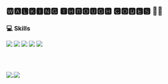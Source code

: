 ## 🆆🅰🅻🅺🅸🅽🅶 🆃🅷🆁🅾🆄🅶🅷 🅲🅾🅳🅴🆂 👨‍💻
### 💻 Skills

![](https://img.shields.io/badge/Editor-Visual_Studio_Code-informational?style=flat&logo=visual-studio-code&logoColor=3090C7&color=3090C7)
![](https://img.shields.io/badge/Program-Python-informational?style=flat&logo=python&logoColor=bafc03&color=03dbfc)
![](https://img.shields.io/badge/Program-JavaScript-informational?style=flat&logo=javascript&logoColor=bafc03&color=ad03fc)
![](https://img.shields.io/badge/Program-Java-informational?style=flat&logo=java&logoColor=bafc03&color=fc0377)
![](https://img.shields.io/badge/Program-C-informational?style=flat&logo=C&logoColor=bafc03&color=fc6f03)

<br><br>
<!--
**akashrajput25/akashrajput25** is a ✨ _special_ ✨ repository because its `README.md` (this file) appears on your GitHub profile.

Here are some ideas to get you started:

- 🔭 I’m currently working on ...
- 🌱 I’m currently learning ...
- 👯 I’m looking to collaborate on ...
- 🤔 I’m looking for help with ...
- 💬 Ask me about ...
- 📫 How to reach me: ...
- 😄 Pronouns: ...
- ⚡ Fun fact: ...
-->

<a href="https://github.com/akashrajput25/github-readme-stats">
  <img align="center" src="https://github-readme-stats.vercel.app/api?username=akashrajput25&show_icons=true&card_width=240&bg_color=90,cccccc,ffffff"/>
</a>
<a href="https://github.com/akashrajput25/github-readme-stats">
  <img align="center" src="https://github-readme-stats.vercel.app/api/top-langs/?username=akashrajput25&layout=compact&card_width=300&card_height=150&bg_color=90,cccccc,ffffff" />
</a>

